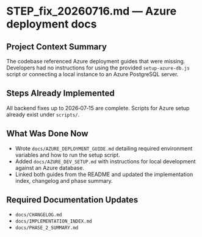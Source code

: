 # STEP_fix_20260716.md — Azure deployment docs

## Project Context Summary
The codebase referenced Azure deployment guides that were missing. Developers had
no instructions for using the provided `setup-azure-db.js` script or connecting a
local instance to an Azure PostgreSQL server.

## Steps Already Implemented
All backend fixes up to 2026‑07‑15 are complete. Scripts for Azure setup already
exist under `scripts/`.

## What Was Done Now
- Wrote `docs/AZURE_DEPLOYMENT_GUIDE.md` detailing required environment
  variables and how to run the setup script.
- Added `docs/AZURE_DEV_SETUP.md` with instructions for local development
  against an Azure database.
- Linked both guides from the README and updated the implementation index,
  changelog and phase summary.

## Required Documentation Updates
- `docs/CHANGELOG.md`
- `docs/IMPLEMENTATION_INDEX.md`
- `docs/PHASE_2_SUMMARY.md`
